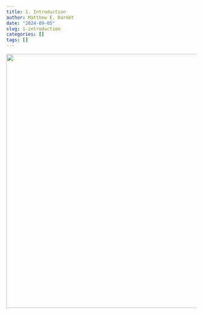 ```yaml
---
title: 1. Introduction
author: Matthew E. Dardet
date: "2024-09-05"
slug: 1-introduction
categories: []
tags: []
---
```




<img src="{{< blogdown/postref >}}index_files/figure-html/unnamed-chunk-2-1.png" width="672" />





